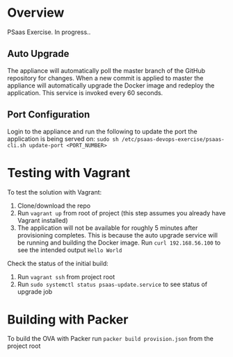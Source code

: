 Overview
=

PSaas Exercise.  In progress..

Auto Upgrade
-

The appliance will automatically poll the master branch of the GitHub repository for changes.  When a new commit is applied to master the appliance will automatically upgrade the Docker image and redeploy the application.  This service is invoked every 60 seconds.

Port Configuration
-

Login to the appliance and run the following to update the port the application is being served on: `sudo sh /etc/psaas-devops-exercise/psaas-cli.sh update-port <PORT_NUMBER>`

Testing with Vagrant
=

To test the solution with Vagrant:

1) Clone/download the repo
2) Run `vagrant up` from root of project (this step assumes you already have Vagrant installed)
3) The application will not be available for roughly 5 minutes after provisioning completes.  This is because the auto upgrade service will be running and building the Docker image.  Run `curl 192.168.56.100` to see the intended output `Hello World`

Check the status of the initial build:

1) Run `vagrant ssh` from project root
2) Run `sudo systemctl status psaas-update.service` to see status of upgrade job

Building with Packer
=

To build the OVA with Packer run `packer build provision.json` from the project root